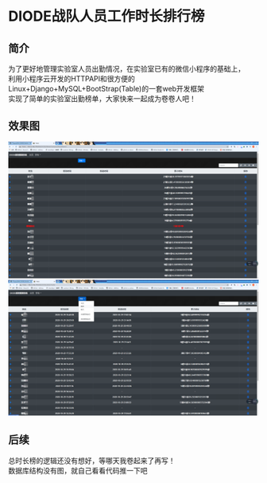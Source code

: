 # DIODE战队人员工作时长排行榜
## 简介
为了更好地管理实验室人员出勤情况，在实验室已有的微信小程序的基础上，  
利用小程序云开发的HTTPAPI和很方便的Linux+Django+MySQL+BootStrap(Table)的一套web开发框架  
实现了简单的实验室出勤榜单，大家快来一起成为卷卷人吧！
## 效果图
![效果图1](./img/1.png)
![效果图2](./img/2.png)
## 后续
总时长榜的逻辑还没有想好，等哪天我卷起来了再写！  
数据库结构没有图，就自己看看代码推一下吧  
